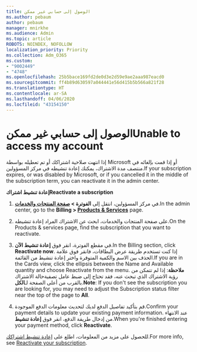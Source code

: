 ```yaml
---
title: الوصول إلى حسابي غير ممكن
ms.author: pebaum
author: pebaum
manager: mnirkhe
ms.audience: Admin
ms.topic: article
ROBOTS: NOINDEX, NOFOLLOW
localization_priority: Priority
ms.collection: Adm_O365
ms.custom:
- "9002449"
- "4748"
ms.openlocfilehash: 25b5bace169fd2de0d3e2d59e9ae2aaa987eacd0
ms.sourcegitcommit: ff4b89d630597a044441e56d415b5b566a821f28
ms.translationtype: HT
ms.contentlocale: ar-SA
ms.lasthandoff: 04/06/2020
ms.locfileid: "43154150"
---
```

# <a name="unable-to-access-my-account"></a><span data-ttu-id="05f6d-102">الوصول إلى حسابي غير ممكن</span><span class="sxs-lookup"><span data-stu-id="05f6d-102">Unable to access my account</span></span>

<span data-ttu-id="05f6d-103">إذا انتهت صلاحية اشتراكك أو تم تعطيله بواسطة Microsoft أو إذا قمت بإلغائه في منتصف مدة الاشتراك، يمكنك إعادة تنشيطه في مركز المسؤولين.</span><span class="sxs-lookup"><span data-stu-id="05f6d-103">If your subscription expires, or was disabled by Microsoft, or if you cancelled it in the middle of the subscription term, you can reactivate it in the admin center.</span></span>

<span data-ttu-id="05f6d-104">**إعادة تنشيط اشتراك**</span><span class="sxs-lookup"><span data-stu-id="05f6d-104">**Reactivate a subscription**</span></span>

1. <span data-ttu-id="05f6d-105">في مركز المسؤولين، انتقل إلى **الفوترة > [صفحة المنتجات والخدمات](https://go.microsoft.com/fwlink/p/?linkid=842054)**.</span><span class="sxs-lookup"><span data-stu-id="05f6d-105">In the admin center, go to the **Billing > [Products & Services](https://go.microsoft.com/fwlink/p/?linkid=842054)** page.</span></span>

2. <span data-ttu-id="05f6d-106">على صفحة المنتجات والخدمات، ابحث عن الاشتراك المراد إعادة تنشيطه.</span><span class="sxs-lookup"><span data-stu-id="05f6d-106">On the Products & services page, find the subscription that you want to reactivate.</span></span>

3. <span data-ttu-id="05f6d-107">في مقطع الفوترة، انقر فوق **إعادة تنشيط الآن**.</span><span class="sxs-lookup"><span data-stu-id="05f6d-107">In the Billing section, click **Reactivate now**.</span></span>  <span data-ttu-id="05f6d-108">إذا كنت تستخدم طريقة عرض البطاقات، فانقر فوق علامة الحذف بين الاسم والكمية المتوفرة واختر إعادة تنشيط من القائمة.</span><span class="sxs-lookup"><span data-stu-id="05f6d-108">If you are in the Cards view, click the ellipsis between the Name and Available quantity and choose Reactivate from the menu.</span></span> <span data-ttu-id="05f6d-109">**ملاحظة**: إذا لم تتمكن من رؤية الاشتراك الذي تبحث عنه، فقد تحتاج إلى ضبط عامل تصفيةحالة الاشتراك بالقرب من أعلى الصفحة لـ**الكل**.</span><span class="sxs-lookup"><span data-stu-id="05f6d-109">**Note**: If you don't see the subscription you are looking for, you may need to adjust the Subscription status filter near the top of the page to **All**.</span></span>

4. <span data-ttu-id="05f6d-110">قم بتأكيد تفاصيل الدفع لديك لتحديث معلومات الدفع الموجودة.</span><span class="sxs-lookup"><span data-stu-id="05f6d-110">Confirm your payment details to update your existing payment information.</span></span> <span data-ttu-id="05f6d-111">عند الانتهاء من إدخال طريقة الدفع، انقر فوق **إعادة تنشيط**.</span><span class="sxs-lookup"><span data-stu-id="05f6d-111">When you're finished entering your payment method, click **Reactivate**.</span></span>

<span data-ttu-id="05f6d-112">للحصول على مزيد من المعلومات، اطلع على [إعادة تنشيط اشتراكك](https://docs.microsoft.com/office365/admin/subscriptions-and-billing/reactivate-your-subscription).</span><span class="sxs-lookup"><span data-stu-id="05f6d-112">For more info, see [Reactivate your subscription](https://docs.microsoft.com/office365/admin/subscriptions-and-billing/reactivate-your-subscription).</span></span>
